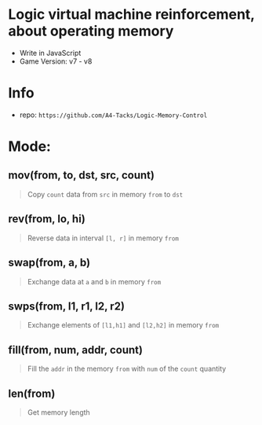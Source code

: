 # Logic virtual machine reinforcement, about operating memory
- Write in JavaScript
- Game Version: v7 - v8


# Info
- repo: `https://github.com/A4-Tacks/Logic-Memory-Control`


# Mode:
## mov(from, to, dst, src, count)
> Copy `count` data from `src` in memory `from` to `dst`
## rev(from, lo, hi)
> Reverse data in interval `[l, r]` in memory `from`
## swap(from, a, b)
> Exchange data at `a` and `b` in memory `from`
## swps(from, l1, r1, l2, r2)
> Exchange elements of `[l1,h1]` and `[l2,h2]` in memory `from`
## fill(from, num, addr, count)
> Fill the `addr` in the memory `from` with `num` of the `count` quantity
## len(from)
> Get memory length
